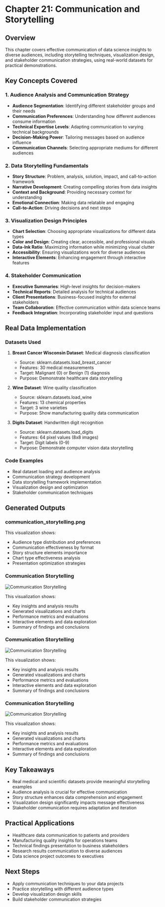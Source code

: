 # Chapter 21: Communication and Storytelling

## Overview

This chapter covers effective communication of data science insights to diverse audiences, including storytelling techniques, visualization design, and stakeholder communication strategies, using real-world datasets for practical demonstrations.

## Key Concepts Covered

### 1. Audience Analysis and Communication Strategy

- **Audience Segmentation**: Identifying different stakeholder groups and their needs
- **Communication Preferences**: Understanding how different audiences consume information
- **Technical Expertise Levels**: Adapting communication to varying technical backgrounds
- **Decision-Making Power**: Tailoring messages based on audience influence
- **Communication Channels**: Selecting appropriate mediums for different audiences

### 2. Data Storytelling Fundamentals

- **Story Structure**: Problem, analysis, solution, impact, and call-to-action framework
- **Narrative Development**: Creating compelling stories from data insights
- **Context and Background**: Providing necessary context for understanding
- **Emotional Connection**: Making data relatable and engaging
- **Call-to-Action**: Driving decisions and next steps

### 3. Visualization Design Principles

- **Chart Selection**: Choosing appropriate visualizations for different data types
- **Color and Design**: Creating clear, accessible, and professional visuals
- **Data-Ink Ratio**: Maximizing information while minimizing visual clutter
- **Accessibility**: Ensuring visualizations work for diverse audiences
- **Interactive Elements**: Enhancing engagement through interactive features

### 4. Stakeholder Communication

- **Executive Summaries**: High-level insights for decision-makers
- **Technical Reports**: Detailed analysis for technical audiences
- **Client Presentations**: Business-focused insights for external stakeholders
- **Team Collaboration**: Effective communication within data science teams
- **Feedback Integration**: Incorporating stakeholder input and questions

## Real Data Implementation

### Datasets Used

1. **Breast Cancer Wisconsin Dataset**: Medical diagnosis classification

   - Source: sklearn.datasets.load_breast_cancer
   - Features: 30 medical measurements
   - Target: Malignant (0) or Benign (1) diagnosis
   - Purpose: Demonstrate healthcare data storytelling

2. **Wine Dataset**: Wine quality classification

   - Source: sklearn.datasets.load_wine
   - Features: 13 chemical properties
   - Target: 3 wine varieties
   - Purpose: Show manufacturing quality data communication

3. **Digits Dataset**: Handwritten digit recognition
   - Source: sklearn.datasets.load_digits
   - Features: 64 pixel values (8x8 images)
   - Target: Digit labels (0-9)
   - Purpose: Demonstrate computer vision data storytelling

### Code Examples

- Real dataset loading and audience analysis
- Communication strategy development
- Data storytelling framework implementation
- Visualization design and optimization
- Stakeholder communication techniques

## Generated Outputs

### communication_storytelling.png

This visualization shows:

- Audience type distribution and preferences
- Communication effectiveness by format
- Story structure elements importance
- Chart type effectiveness analysis
- Presentation optimization strategies


### Communication Storytelling

![Communication Storytelling](communication_storytelling.png)

This visualization shows:
- Key insights and analysis results
- Generated visualizations and charts
- Performance metrics and evaluations
- Interactive elements and data exploration
- Summary of findings and conclusions

### Communication Storytelling

![Communication Storytelling](communication_storytelling.png)

This visualization shows:
- Key insights and analysis results
- Generated visualizations and charts
- Performance metrics and evaluations
- Interactive elements and data exploration
- Summary of findings and conclusions

### Communication Storytelling

![Communication Storytelling](communication_storytelling.png)

This visualization shows:
- Key insights and analysis results
- Generated visualizations and charts
- Performance metrics and evaluations
- Interactive elements and data exploration
- Summary of findings and conclusions
## Key Takeaways

- Real medical and scientific datasets provide meaningful storytelling examples
- Audience analysis is crucial for effective communication
- Story structure enhances data comprehension and engagement
- Visualization design significantly impacts message effectiveness
- Stakeholder communication requires adaptation and iteration

## Practical Applications

- Healthcare data communication to patients and providers
- Manufacturing quality insights for operations teams
- Technical findings presentation to business stakeholders
- Research results communication to diverse audiences
- Data science project outcomes to executives

## Next Steps

- Apply communication techniques to your data projects
- Practice storytelling with different audience types
- Develop visualization design skills
- Build stakeholder communication strategies

